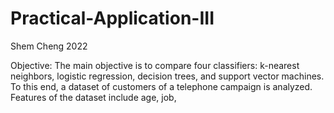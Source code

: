 # Practical-Application-III
Shem Cheng
2022

Objective: The main objective is to compare four classifiers: k-nearest neighbors, logistic regression, decision trees, and support vector machines. To this end, a dataset of customers of a telephone campaign is analyzed. Features of the dataset include age, job, 
